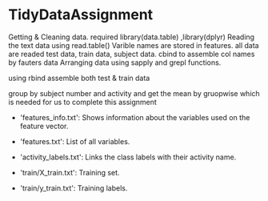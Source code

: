 # TidyDataAssignment
Getting &amp; Cleaning data.
required library(data.table) ,library(dplyr)
Reading the text data using read.table()
Varible names  are stored in features.
all data are readed test data, train data, subject data.
cbind to assemble 
col names by fauters data
Arranging data using sapply and grepl functions.

using rbind assemble both test & train data

group by subject number and activity and get the mean by gruopwise which is needed for us to complete this assignment

- 'features_info.txt': Shows information about the variables used on the feature vector.

- 'features.txt': List of all variables.

- 'activity_labels.txt': Links the class labels with their activity name.

- 'train/X_train.txt': Training set.

- 'train/y_train.txt': Training labels.
